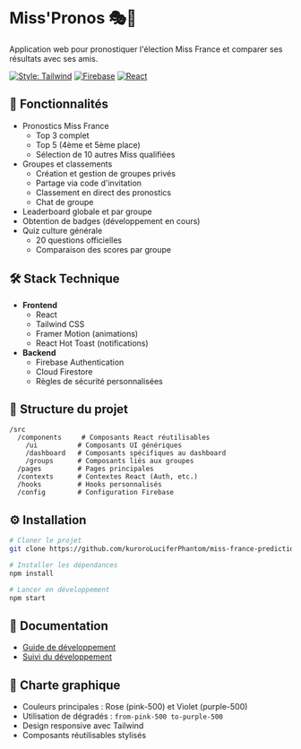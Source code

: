 # Miss'Pronos 🎭👑

Application web pour pronostiquer l'élection Miss France et comparer ses résultats avec ses amis.

[![Style: Tailwind](https://img.shields.io/badge/Style-Tailwind-38B2AC?logo=tailwind-css)](https://tailwindcss.com)
[![Firebase](https://img.shields.io/badge/Firebase-039BE5?logo=Firebase&logoColor=white)](https://firebase.google.com)
[![React](https://img.shields.io/badge/React-61DAFB?logo=react&logoColor=black)](https://reactjs.org)

## 📱 Fonctionnalités

- Pronostics Miss France
  - Top 3 complet
  - Top 5 (4ème et 5ème place)
  - Sélection de 10 autres Miss qualifiées
- Groupes et classements
  - Création et gestion de groupes privés
  - Partage via code d'invitation
  - Classement en direct des pronostics
  - Chat de groupe
- Leaderboard globale et par groupe
- Obtention de badges (développement en cours)
- Quiz culture générale
  - 20 questions officielles
  - Comparaison des scores par groupe

## 🛠️ Stack Technique

- **Frontend**
  - React
  - Tailwind CSS
  - Framer Motion (animations)
  - React Hot Toast (notifications)
- **Backend**
  - Firebase Authentication
  - Cloud Firestore
  - Règles de sécurité personnalisées

## 📂 Structure du projet

```
/src
  /components     # Composants React réutilisables
    /ui          # Composants UI génériques
    /dashboard   # Composants spécifiques au dashboard
    /groups      # Composants liés aux groupes
  /pages         # Pages principales
  /contexts      # Contextes React (Auth, etc.)
  /hooks         # Hooks personnalisés
  /config        # Configuration Firebase
```

## ⚙️ Installation

```bash
# Cloner le projet
git clone https://github.com/kuroroLuciferPhantom/miss-france-predictions.git

# Installer les dépendances
npm install

# Lancer en développement
npm start
```

## 📖 Documentation

- [Guide de développement](https://github.com/kuroroLuciferPhantom/miss-france-predictions/issues/2)
- [Suivi du développement](https://github.com/kuroroLuciferPhantom/miss-france-predictions/issues/1)

## 🎨 Charte graphique

- Couleurs principales : Rose (pink-500) et Violet (purple-500)
- Utilisation de dégradés : `from-pink-500 to-purple-500`
- Design responsive avec Tailwind
- Composants réutilisables stylisés
